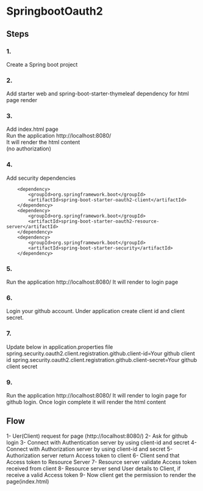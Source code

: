 # SpringbootOauth2

## Steps
### 1.
Create a Spring boot project
### 2.
Add starter web and spring-boot-starter-thymeleaf dependency for html page render
### 3.
Add index.html page  
Run the application http://localhost:8080/  
It will render the html content  
(no authorization)
### 4.
Add security dependencies  

		<dependency>
			<groupId>org.springframework.boot</groupId>
			<artifactId>spring-boot-starter-oauth2-client</artifactId>
		</dependency>
		<dependency>
			<groupId>org.springframework.boot</groupId>
			<artifactId>spring-boot-starter-oauth2-resource-server</artifactId>
		</dependency>
		<dependency>
			<groupId>org.springframework.boot</groupId>
			<artifactId>spring-boot-starter-security</artifactId>
		</dependency> 

### 5.
  Run the application http://localhost:8080/
  It will render to login page
### 6. 
   Login your github account. Under application create client id and client secret.
### 7.
   Update below in application.properties file
   spring.security.oauth2.client.registration.github.client-id=Your github client id
   spring.security.oauth2.client.registration.github.client-secret=Your github client secret

### 9.
Run the application http://localhost:8080/
  It will render to login page for github login. Once login complete it will render the html content

## Flow 
1- Uer(Client) request for page (http://localhost:8080/)
2- Ask for github login
3- Connect with Authentication server by using client-id and secret
4- Connect with Authorization server by using client-id and secret
5- Authorization server return Access token to client
6- Client send that Access token to Resource Server
7- Resource server validate Access token received from client 
8- Resource server send User details to Client, if receive a valid Access token
9- Now client get the permission to render the page(index.html)

  
